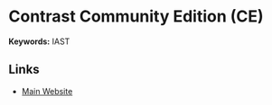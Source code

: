 # Contrast Community Edition (CE)

**Keywords:** IAST

## Links

- [Main Website](https://contrastsecurity.com/contrast-community-edition)
